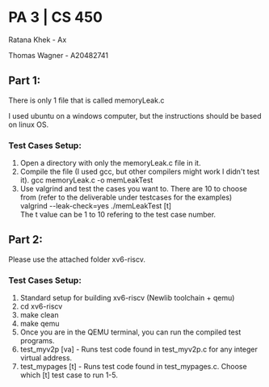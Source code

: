 
# PA 3 | CS 450

Ratana Khek - Ax

Thomas Wagner - A20482741

## Part 1:

There is only 1 file that is called memoryLeak.c

I used ubuntu on a windows computer, but the instructions should be based on linux OS.

### Test Cases Setup:   
1. Open a directory with only the memoryLeak.c file in it.
2. Compile the file (I used gcc, but other compilers might work I didn't test it).    gcc memoryLeak.c -o memLeakTest
3. Use valgrind and test the cases you want to. There are 10 to choose from (refer to the deliverable under testcases for the examples)   
valgrind --leak-check=yes ./memLeakTest [t]   
The t value can be 1 to 10 refering to the test case number.

## Part 2:

Please use the attached folder xv6-riscv.

### Test Cases Setup:
1. Standard setup for building xv6-riscv (Newlib toolchain + qemu)
2. cd xv6-riscv
3. make clean
4. make qemu
5. Once you are in the QEMU terminal, you can run the compiled test programs.
6. test_myv2p [va] - Runs test code found in test_myv2p.c for any integer virtual address.
7. test_mypages [t] - Runs test code found in test_mypages.c. Choose which [t] test case to run 1-5.
